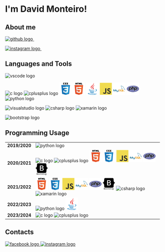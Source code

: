 # I'm David Monteiro!

## About me

<p>
	<a href="https://github.com/davidmonteiro03" target="_blank">
		<img src="https://img.shields.io/badge/GitHub-181717?logo=github&logoColor=white&style=for-the-badge" height="40" alt="github logo" />
		<img width="12" />
	</a>
</p>
<p>
	<a href="https://www.instagram.com/davidmonteiro03/" target="_blank">
		<img src="https://img.shields.io/badge/Instagram-E4405F?logo=instagram&logoColor=white&style=for-the-badge" height="40" alt="instagram logo" />
		<img width="12" />
	</a>
</p>

## Languages and Tools

<p align=center>
	<p float=left>
		<img src="https://img.shields.io/badge/Visual Studio Code-007ACC?logo=visualstudiocode&logoColor=white&style=for-the-badge" height="40" alt="vscode logo" />
	</p>
	<p float=rigth>
		<img src="https://cdn.jsdelivr.net/gh/devicons/devicon/icons/c/c-original.svg" height="40" alt="c logo"/>
		<img src="https://cdn.jsdelivr.net/gh/devicons/devicon/icons/cplusplus/cplusplus-original.svg" height="40" alt="cplusplus logo"/>
		<img src="https://raw.githubusercontent.com/devicons/devicon/master/icons/css3/css3-original-wordmark.svg" height="40" alt="css3 logo"/>
		<img src="https://raw.githubusercontent.com/devicons/devicon/master/icons/html5/html5-original-wordmark.svg" height="40" alt="html5 logo"/>
		<img src="https://raw.githubusercontent.com/devicons/devicon/master/icons/java/java-original.svg" height="40" alt="java logo"/>
		<img src="https://raw.githubusercontent.com/devicons/devicon/master/icons/javascript/javascript-original.svg" height="40" alt="javascript logo"/>
		<img src="https://raw.githubusercontent.com/devicons/devicon/master/icons/mysql/mysql-original-wordmark.svg" height="40" alt="mysql logo"/>
		<img src="https://raw.githubusercontent.com/devicons/devicon/master/icons/php/php-original.svg" height="40" alt="php logo"/>
		<img src="https://cdn.jsdelivr.net/gh/devicons/devicon/icons/python/python-original.svg" height="40" alt="python logo"/>
	</p>
</p>

<p align=center>
	<p float=left>
		<img src="https://img.shields.io/badge/Visual Studio-5C2D91?logo=visualstudio&logoColor=white&style=for-the-badge" height="40" alt="visualstudio logo"/>
		<img src="https://cdn.jsdelivr.net/gh/devicons/devicon/icons/csharp/csharp-original.svg" height="40" alt="csharp logo"/>
		<img src="https://cdn.jsdelivr.net/gh/devicons/devicon/icons/xamarin/xamarin-original.svg" height="40" alt="xamarin logo"/>
	</p>
</p>

<p align=center>
	<p float=left>
		<img src="https://img.shields.io/badge/Boostrap-5C2D91?logo=bootstrap&logoColor=white&style=for-the-badge" height="40" alt="bootstrap logo"/>
	</p>
</p>

## Programming Usage

<p align=center>
	<table>
		<!-- 2019/2020 -->
		<tr>
			<td><b>2019/2020</b></td>
			<td>
				<img src="https://cdn.jsdelivr.net/gh/devicons/devicon/icons/python/python-original.svg" height="40" alt="python logo"/>
			</td>
		</tr>
		<!-- 2020/2021 -->
		<tr>
			<td><b>2020/2021</b></td>
			<td>
				<img src="https://cdn.jsdelivr.net/gh/devicons/devicon/icons/c/c-original.svg" height="40" alt="c logo"/>
				<img src="https://cdn.jsdelivr.net/gh/devicons/devicon/icons/cplusplus/cplusplus-original.svg" height="40" alt="cplusplus logo"/>
				<img src="https://raw.githubusercontent.com/devicons/devicon/master/icons/html5/html5-original-wordmark.svg" height="40" alt="html5 logo"/>
				<img src="https://raw.githubusercontent.com/devicons/devicon/master/icons/css3/css3-original-wordmark.svg" height="40" alt="css3 logo"/>
				<img src="https://raw.githubusercontent.com/devicons/devicon/master/icons/javascript/javascript-original.svg" height="40" alt="javascript logo"/>
				<img src="https://raw.githubusercontent.com/devicons/devicon/master/icons/mysql/mysql-original-wordmark.svg" height="40" alt="mysql logo"/>
				<img src="https://raw.githubusercontent.com/devicons/devicon/master/icons/php/php-original.svg" height="40" alt="php logo"/>
				<img src="https://raw.githubusercontent.com/devicons/devicon/master/icons/bootstrap/bootstrap-plain-wordmark.svg" alt="bootstrap" width="40" height="40"/>
			</td>
		</tr>
		<!-- 2021/2022 -->
		<tr>
			<td><b>2021/2022</b></td>
			<td>
				<img src="https://raw.githubusercontent.com/devicons/devicon/master/icons/html5/html5-original-wordmark.svg" height="40" alt="html5 logo"/>
				<img src="https://raw.githubusercontent.com/devicons/devicon/master/icons/css3/css3-original-wordmark.svg" height="40" alt="css3 logo"/>
				<img src="https://raw.githubusercontent.com/devicons/devicon/master/icons/javascript/javascript-original.svg" height="40" alt="javascript logo"/>
				<img src="https://raw.githubusercontent.com/devicons/devicon/master/icons/mysql/mysql-original-wordmark.svg" height="40" alt="mysql logo"/>
				<img src="https://raw.githubusercontent.com/devicons/devicon/master/icons/php/php-original.svg" height="40" alt="php logo"/>
				<img src="https://raw.githubusercontent.com/devicons/devicon/master/icons/bootstrap/bootstrap-plain-wordmark.svg" height="40" alt="bootstrap logo"/>
				<img src="https://cdn.jsdelivr.net/gh/devicons/devicon/icons/csharp/csharp-original.svg" height="40" alt="csharp logo"/>
				<img src="https://cdn.jsdelivr.net/gh/devicons/devicon/icons/xamarin/xamarin-original.svg" height="40" alt="xamarin logo"/>
			</td>
		</tr>
		<!-- 2022/2023 -->
		<tr>
			<td><b>2022/2023</b></td>
			<td>
				<img src="https://cdn.jsdelivr.net/gh/devicons/devicon/icons/python/python-original.svg" height="40" alt="python logo"/>
				<img src="https://raw.githubusercontent.com/devicons/devicon/master/icons/java/java-original.svg" height="40" alt="java logo"/>
			</td>
		</tr>
		<!-- 2023/2024 -->
		<tr>
			<td><b>2023/2024</b></td>
			<td>
				<img src="https://cdn.jsdelivr.net/gh/devicons/devicon/icons/c/c-original.svg" height="40" alt="c logo"/>
				<img src="https://cdn.jsdelivr.net/gh/devicons/devicon/icons/cplusplus/cplusplus-original.svg" height="40" alt="cplusplus logo"/>
			</td>
		</tr>
	</table>
</p>

## Contacts

<p align="left">
	<a href="https://fb.com/david.monteiro.3304" target="blank">
		<img src="https://raw.githubusercontent.com/rahuldkjain/github-profile-readme-generator/master/src/images/icons/Social/facebook.svg" width="52" height="40" alt="facebook logo"  />
	</a>
	<a href="https://instagram.com/davidmonteiro03" target="blank">
		<img src="https://raw.githubusercontent.com/maurodesouza/profile-readme-generator/master/src/assets/icons/social/instagram/default.svg" width="52" height="40" alt="instagram logo"  />
	</a>
</p>
